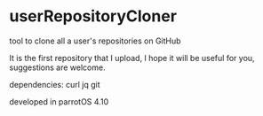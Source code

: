 # userRepositoryCloner
tool to clone all a user's repositories on GitHub 

It is the first repository that I upload, I hope it will be useful for you, suggestions are welcome.

dependencies:
curl
jq
git

developed in parrotOS 4.10
